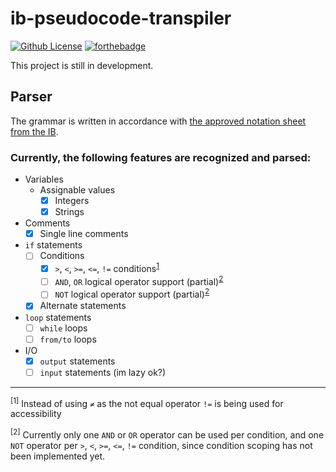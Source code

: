 # ib-pseudocode-transpiler
[![Github License][license]](https://github.com/MikPisula/ib-pseudocode-transpiler/blob/main/LICENSE)
[![forthebadge][magic]](https://github.com/MikPisula/ib-pseudocode-transpiler/blob/main/grammar.peggy)

[license]: https://img.shields.io/github/license/MikPisula/ib-pseudocode-transpiler
[magic]: https://forthebadge.com/images/badges/powered-by-black-magic.svg

This project is still in development. 

## Parser
The grammar is written in accordance with [the approved notation sheet from the IB](https://computersciencewiki.org/images/3/3e/Approved_notation_for_developing_pseudocode.pdf).

### Currently, the following features are recognized and parsed:
- Variables
  - Assignable values
    - [x] Integers
    - [x] Strings
- Comments
  - [x] Single line comments
- `if` statements
  - [ ] Conditions
    - [x] `>`, `<`, `>=`, `<=`, `!=` conditions<sup>[1](#f1)</sup>
    - [ ] `AND`, `OR` logical operator support (partial)<sup>[2](#f2)</sup>
    - [ ] `NOT` logical operator support (partial)<sup>[2](#f2)</sup>
  - [x] Alternate statements
- `loop` statements
  - [ ] `while` loops
  - [ ] `from/to` loops
- I/O
  - [x] `output` statements
  - [ ] `input` statements (im lazy ok?)

---

<sup id="f1">[1]</sup> Instead of using `≠` as the not equal operator `!=` is being used for accessibility

<sup id="f2">[2]</sup> Currently only one `AND` or `OR` operator can be used per condition, and one `NOT` operator per `>`, `<`, `>=`, `<=`, `!=` condition, since condition scoping has not been implemented yet.